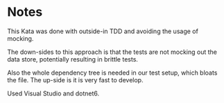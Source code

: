# Notes

This Kata was done with outside-in TDD and avoiding the usage of mocking.

The down-sides to this approach is that the tests are not mocking out the data store, potentially resulting in brittle tests.

Also the whole dependency tree is needed in our test setup, which bloats the file.  The up-side is it is very fast to develop.

Used Visual Studio and dotnet6.